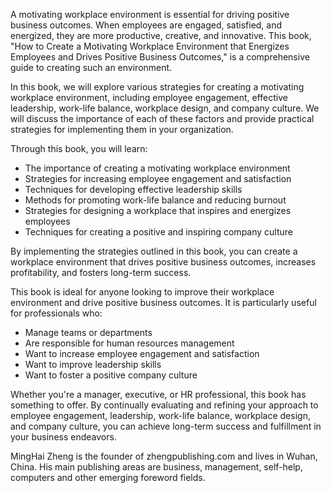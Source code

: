 
A motivating workplace environment is essential for driving positive business outcomes. When employees are engaged, satisfied, and energized, they are more productive, creative, and innovative. This book, "How to Create a Motivating Workplace Environment that Energizes Employees and Drives Positive Business Outcomes," is a comprehensive guide to creating such an environment.

In this book, we will explore various strategies for creating a motivating workplace environment, including employee engagement, effective leadership, work-life balance, workplace design, and company culture. We will discuss the importance of each of these factors and provide practical strategies for implementing them in your organization.

Through this book, you will learn:

* The importance of creating a motivating workplace environment
* Strategies for increasing employee engagement and satisfaction
* Techniques for developing effective leadership skills
* Methods for promoting work-life balance and reducing burnout
* Strategies for designing a workplace that inspires and energizes employees
* Techniques for creating a positive and inspiring company culture

By implementing the strategies outlined in this book, you can create a workplace environment that drives positive business outcomes, increases profitability, and fosters long-term success.

This book is ideal for anyone looking to improve their workplace environment and drive positive business outcomes. It is particularly useful for professionals who:

* Manage teams or departments
* Are responsible for human resources management
* Want to increase employee engagement and satisfaction
* Want to improve leadership skills
* Want to foster a positive company culture

Whether you're a manager, executive, or HR professional, this book has something to offer. By continually evaluating and refining your approach to employee engagement, leadership, work-life balance, workplace design, and company culture, you can achieve long-term success and fulfillment in your business endeavors.

MingHai Zheng is the founder of zhengpublishing.com and lives in Wuhan, China. His main publishing areas are business, management, self-help, computers and other emerging foreword fields.
